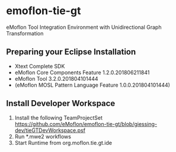 # emoflon-tie-gt
eMoflon Tool Integration Environment with Unidirectional Graph Transformation

## Preparing your Eclipse Installation
- Xtext Complete SDK
- eMoflon Core Components Feature	1.2.0.201806211841
- eMoflon Tool   3.2.0.201804101444
- (eMoflon MOSL Pattern Language Feature	1.0.0.201804101444)
   
## Install Developer Workspace
1. Install the following TeamProjectSet https://github.com/eMoflon/emoflon-tie-gt/blob/giessing-dev/tieGTDevWorkspace.psf
2. Run *.mwe2 workflows
3. Start Runtime from org.moflon.tie.gt.ide
   
   
